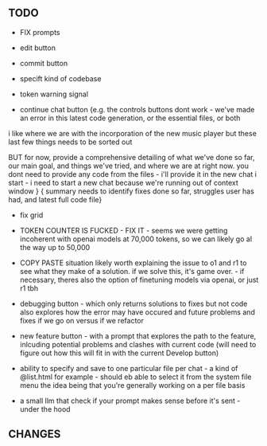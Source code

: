TODO
---

- FIX prompts 

- edit button
- commit button
- specift kind of codebase
- token warning signal
- continue chat button
{e.g.  the controls buttons dont work - we've made an error in this latest code generation, or the essential files, or both 

i like where we are with the incorporation of the new music player but these last few things needs to be sorted out 

BUT for now, provide a comprehensive detailing of what we've done so far, our main goal, and things we've tried, and where we are at right now. you dont need to provide any code from the files - i'll provide it in the new chat i start - i need to start a new chat because we're running out of context window
}
{ summary needs to identify fixes done so far, struggles user has had, and latest full code file}
- fix grid
- TOKEN COUNTER IS FUCKED - FIX IT - seems we were getting incoherent with openai models at 70,000 tokens, so we can likely go al the way up to 50,000
- COPY PASTE situation likely worth explaining the issue to o1 and r1 to see what they make of a solution. if we solve this, it's game over. - if necessary, theres also the option of finetuning models via openai, or just r1 tbh

- debugging button - which only returns solutions to fixes but not code
also explores how the error may have occured and future problems and fixes if we go on
versus if we refactor

- new feature button - with a prompt that explores the path to the feature, inlcuding potential problems and clashes with current code
(will need to figure out how this will fit in with the current Develop button)


- ability to specify and save to one particular file per chat - a kind of @list.html for example - should eb able to select it from the system file menu
the idea being that you're generally working on a per file basis

- a small llm that check if your prompt makes sense before it's sent - under the hood

CHANGES
---